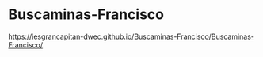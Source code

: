 # Buscaminas-Francisco
https://iesgrancapitan-dwec.github.io/Buscaminas-Francisco/Buscaminas-Francisco/